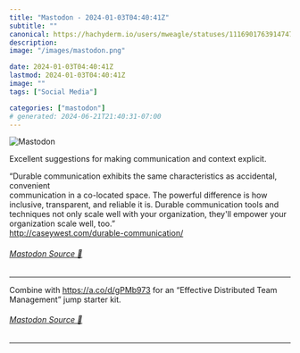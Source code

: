 ```yaml
---
title: "Mastodon - 2024-01-03T04:40:41Z"
subtitle: ""
canonical: https://hachyderm.io/users/mweagle/statuses/111690176391474783
description:
image: "/images/mastodon.png"

date: 2024-01-03T04:40:41Z
lastmod: 2024-01-03T04:40:41Z
image: ""
tags: ["Social Media"]

categories: ["mastodon"]
# generated: 2024-06-21T21:40:31-07:00
---
```

![Mastodon](/images/mastodon.png)

<p>Excellent suggestions for making communication and context explicit. </p><p>“Durable communication exhibits the same characteristics as accidental, convenient <br />communication in a co-located space. The powerful difference is how inclusive, transparent, and reliable it is. Durable communication tools and techniques not only scale well with your organization, they&#39;ll empower your organization scale well, too.”<br /><a href="http://caseywest.com/durable-communication/" target="_blank" rel="nofollow noopener noreferrer" translate="no"><span class="invisible">http://</span><span class="ellipsis">caseywest.com/durable-communic</span><span class="invisible">ation/</span></a></p>


###### [Mastodon Source 🐘](https://hachyderm.io/@mweagle/111690176391474783)

___

<p>Combine with <a href="https://a.co/d/gPMb973" target="_blank" rel="nofollow noopener noreferrer" translate="no"><span class="invisible">https://</span><span class="">a.co/d/gPMb973</span><span class="invisible"></span></a> for an “Effective Distributed Team Management” jump starter kit.</p>


###### [Mastodon Source 🐘](https://hachyderm.io/@mweagle/111690191938243669)

___
